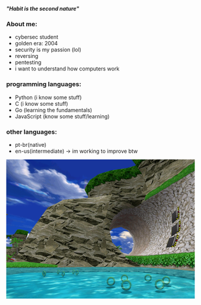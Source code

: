 ***"Habit is the second nature"***

### About me:
- cybersec student 
- golden era: 2004
- security is my passion (lol)
- reversing
- pentesting
- i want to understand how computers work

### programming languages:
- Python (i know some stuff)
- C (i know some stuff)
- Go (learning the fundamentals)
- JavaScript (know some stuff/learning)

### other languages:
- pt-br(native)
- en-us(intermediate) -> im working to improve btw

![dnb](sonic_adventure.gif)


